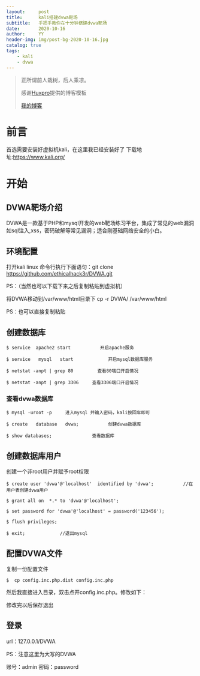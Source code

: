 ```yaml
---
layout:     post
title:      kali搭建dvwa靶场
subtitle:   手把手教你在十分钟搭建dvwa靶场
date:       2020-10-16
author:     YY
header-img: img/post-bg-2020-10-16.jpg
catalog: true
tags:
    - kali
	- dvwa
---
```


> 正所谓前人栽树，后人乘凉。
> 
> 感谢[Huxpro](https://github.com/huxpro)提供的博客模板
> 
> [我的博客](http://yangyang-linux.github.io)

# 前言
首选需要安装好虚拟机kali，在这里我已经安装好了
下载地址:https://www.kali.org/ 
# 开始

## DVWA靶场介绍

DVWA是一款基于PHP和mysql开发的web靶场练习平台，集成了常见的web漏洞如sql注入,xss，密码破解等常见漏洞；适合刚基础网络安全的小白。

## 环境配置
打开kali linux 命令行执行下面语句：git clone https://github.com/ethicalhack3r/DVWA.git

PS：（当然也可以下载下来之后复制粘贴到虚拟机）
 
 
 将DVWA移动到/var/www/html目录下
cp -r DVWA/ /var/www/html

PS：也可以直接复制粘贴 

## 创建数据库

	$ service  apache2 start           开启apache服务
	
	$ service   mysql   start             开启mysql数据库服务

	$ netstat -anpt | grep 80         查看80端口开启情况

	$ netstat -anpt | grep 3306     查看3306端口开启情况



### 查看dvwa数据库

	$ mysql -uroot -p     进入mysql 并输入密码，kali按回车即可

	$ create   database   dvwa;           创建dvwa数据库

	$ show databases;               查看数据库 

## 创建数据库用户
创建一个非root用户并赋予root权限

	$ create user 'dvwa'@'localhost'  identified by 'dvwa';           //在用户表创建dvwa用户     

	$ grant all on  *.* to 'dvwa'@'localhost';    

	$ set password for 'dvwa'@'localhost' = password('123456');  

	$ flush privileges;

	$ exit;             //退出mysql

## 配置DVWA文件
复制一份配置文件

	$  cp config.inc.php.dist config.inc.php

然后我直接进入目录，双击点开config.inc.php。修改如下：

修改完以后保存退出

## 登录

url：127.0.0.1/DVWA

PS：注意这里为大写的DVWA

账号：admin  密码：password
